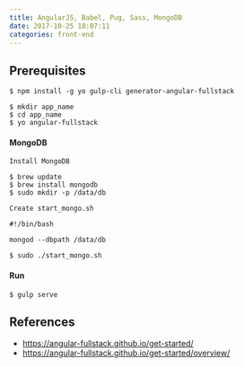 ```yaml
---
title: AngularJS, Babel, Pug, Sass, MongoDB
date: 2017-10-25 18:07:11
categories: front-end
---
```


## Prerequisites

```
$ npm install -g yo gulp-cli generator-angular-fullstack
```

```
$ mkdir app_name
$ cd app_name
$ yo angular-fullstack
```

#### MongoDB

`Install MongoDB`

```
$ brew update
$ brew install mongodb
$ sudo mkdir -p /data/db
```

`Create start_mongo.sh`
```
#!/bin/bash

mongod --dbpath /data/db
```

```
$ sudo ./start_mongo.sh
```

#### Run

```
$ gulp serve
```

## References

- https://angular-fullstack.github.io/get-started/
- https://angular-fullstack.github.io/get-started/overview/